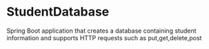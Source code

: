 # StudentDatabase
Spring Boot application that creates a database containing student information and supports HTTP requests such as put,get,delete,post
